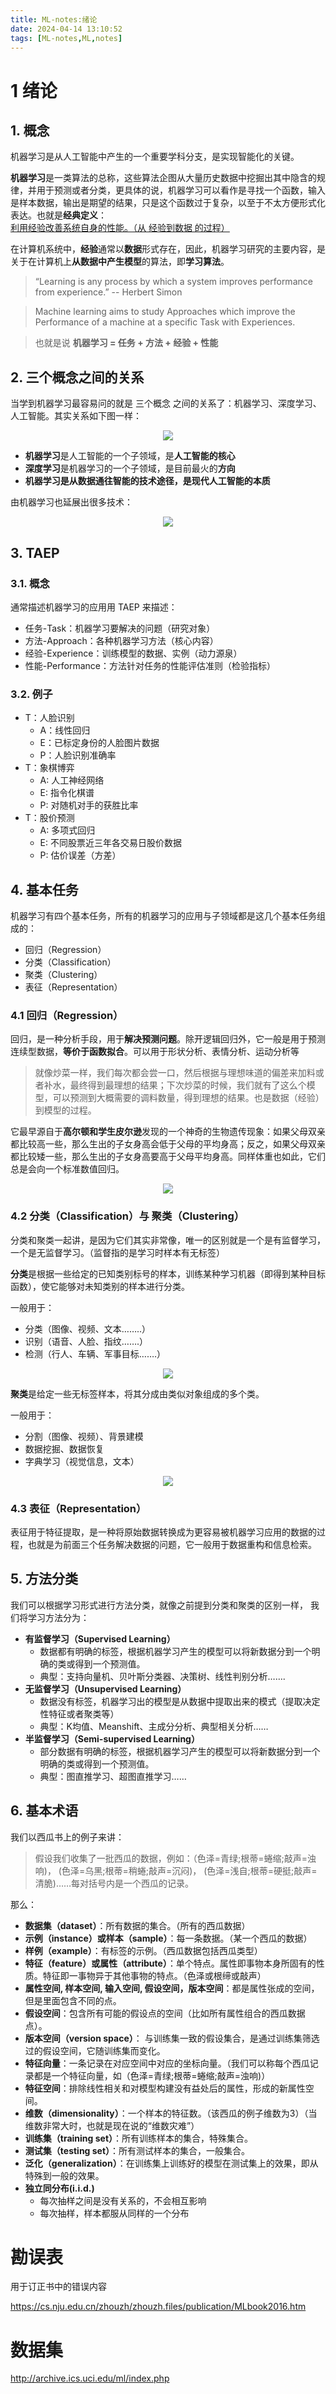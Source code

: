 ```yaml
---
title: ML-notes:绪论
date: 2024-04-14 13:10:52
tags: [ML-notes,ML,notes]
---
```


# 1 绪论

##  1. <a name='1'>概念</a>

机器学习是从人工智能中产生的一个重要学科分支，是实现智能化的关键。


**机器学习**是一类算法的总称，这些算法企图从大量历史数据中挖掘出其中隐含的规律，并用于预测或者分类，更具体的说，机器学习可以看作是寻找一个函数，输入是样本数据，输出是期望的结果，只是这个函数过于复杂，以至于不太方便形式化表达。也就是**经典定义**：<u>利用经验改善系统自身的性能。（从 经验到数据 的过程）</u>

在计算机系统中，**经验**通常以**数据**形式存在，因此，机器学习研究的主要内容，是关于在计算机上**从数据中产生模型**的算法，即**学习算法**。

> “Learning is any process by which a system improves performance from experience.” 
> -- Herbert Simon

> Machine learning aims to study Approaches which improve the Performance of a machine at a specific Task with Experiences.

> 也就是说 **机器学习 = 任务 + 方法 + 经验 + 性能**

##  2. <a name='2'>三个概念之间的关系</a>

当学到机器学习最容易问的就是 三个概念 之间的关系了：机器学习、深度学习、人工智能。其实关系如下图一样：
<div align=center>
<img src="/img/pics/1-1.png" />
</div>

- **机器学习**是人工智能的一个子领域，是**人工智能的核心**
- **深度学习**是机器学习的一个子领域，是目前最火的**方向**
- **机器学习是从数据通往智能的技术途径，是现代人工智能的本质**

由机器学习也延展出很多技术：

<div align=center>
<img src="/img/pics/1-2.png" />
</div>

##  3. <a name='3'>TAEP</a>
###  3.1. <a name='3-1'>概念</a>
通常描述机器学习的应用用 TAEP 来描述：
- 任务-Task：机器学习要解决的问题（研究对象）
- 方法-Approach：各种机器学习方法（核心内容）
- 经验-Experience：训练模型的数据、实例（动力源泉）
- 性能-Performance：方法针对任务的性能评估准则（检验指标）

###  3.2. <a name='3-2'>例子</a>
- T：人脸识别
    - A：线性回归
    - E：已标定身份的人脸图片数据
    - P：人脸识别准确率
- T：象棋博弈
    - A: 人工神经网络
    - E: 指令化棋谱
    - P: 对随机对手的获胜比率
- T：股价预测
    - A: 多项式回归
    - E: 不同股票近三年各交易日股价数据
    - P: 估价误差（方差）

##  4. <a name='4'>基本任务</a>
机器学习有四个基本任务，所有的机器学习的应用与子领域都是这几个基本任务组成的：
- 回归（Regression）
- 分类（Classification）
- 聚类（Clustering）
- 表征（Representation）

### 4.1 <a name='4-1'>回归（Regression）</a>
回归，是一种分析手段，用于**解决预测问题**。除开逻辑回归外，它一般是用于预测连续型数据，**等价于函数拟合**。可以用于形状分析、表情分析、运动分析等
> 就像炒菜一样，我们每次都会尝一口，然后根据与理想味道的偏差来加料或者补水，最终得到最理想的结果；下次炒菜的时候，我们就有了这么个模型，可以预测到大概需要的调料数量，得到理想的结果。也是数据（经验）到模型的过程。

它最早源自于**高尔顿和学生皮尔逊**发现的一个神奇的生物遗传现象：如果父母双亲都比较高一些，那么生出的子女身高会低于父母的平均身高；反之，如果父母双亲都比较矮一些，那么生出的子女身高要高于父母平均身高。同样体重也如此，它们总是会向一个标准数值回归。

<div align=center>
<img src="/img/pics/1-3.png" />
</div>

### 4.2 <a name='4-2'>分类（Classification）与 聚类（Clustering）</a>
分类和聚类一起讲，是因为它们其实非常像，唯一的区别就是一个是有监督学习，一个是无监督学习。（监督指的是学习时样本有无标签）

**分类**是根据一些给定的已知类别标号的样本，训练某种学习机器（即得到某种目标函数），使它能够对未知类别的样本进行分类。

一般用于：
- 分类（图像、视频、文本……..） 
- 识别（语音、人脸、指纹…….） 
- 检测（行人、车辆、军事目标…….）

<div align=center>
<img src="/img/pics/1-4.png" />
</div>

**聚类**是给定一些无标签样本，将其分成由类似对象组成的多个类。

一般用于：
- 分割（图像、视频）、背景建模
- 数据挖掘、数据恢复
- 字典学习（视觉信息，文本）
<div align=center>
<img src="/img/pics/1-5.png" />
</div>

### 4.3 <a name='4-3'>表征（Representation）</a>
表征用于特征提取，是一种将原始数据转换成为更容易被机器学习应用的数据的过程，也就是为前面三个任务解决数据的问题，它一般用于数据重构和信息检索。


##  5. <a name='5'>方法分类</a>
我们可以根据学习形式进行方法分类，就像之前提到分类和聚类的区别一样，
我们将学习方法分为：
- **有监督学习（Supervised Learning）** 
    - 数据都有明确的标签，根据机器学习产生的模型可以将新数据分到一个明确的类或得到一个预测值。
    - 典型：支持向量机、贝叶斯分类器、决策树、线性判别分析…….
- **无监督学习（Unsupervised Learning）** 
    - 数据没有标签，机器学习出的模型是从数据中提取出来的模式（提取决定性特征或者聚类等）
    - 典型：K均值、Meanshift、主成分分析、典型相关分析……
- **半监督学习（Semi-supervised Learning）** 
    - 部分数据有明确的标签，根据机器学习产生的模型可以将新数据分到一个明确的类或得到一个预测值。
    - 典型：图直推学习、超图直推学习……

##  6. <a name='6'>基本术语</a>
我们以西瓜书上的例子来讲：

> 假设我们收集了一批西瓜的数据，例如：（色泽=青绿;根蒂=蜷缩;敲声=浊响)， (色泽=乌黑;根蒂=稍蜷;敲声=沉闷)， (色泽=浅自;根蒂=硬挺;敲声=清脆)……每对括号内是一个西瓜的记录。

那么：
- **数据集（dataset）**：所有数据的集合。（所有的西瓜数据）
- **示例（instance）或样本（sample）**：每一条数据。（某一个西瓜的数据）
- **样例（example）**：有标签的示例。（西瓜数据包括西瓜类型）
- **特征（feature）或属性（attribute）**：单个特点。属性即事物本身所固有的性质。特征即一事物异于其他事物的特点。（色泽或根缔或敲声）
- **属性空间, 样本空间, 输入空间, 假设空间，版本空间**：都是属性张成的空间，但是里面包含不同的点。
- **假设空间**：包含所有可能的假设点的空间（比如所有属性组合的西瓜数据点）。
- **版本空间（version space）**： 与训练集一致的假设集合，是通过训练集筛选过的假设空间，它随训练集而变化。
- **特征向量**：一条记录在对应空间中对应的坐标向量。（我们可以称每个西瓜记录都是一个特征向量，如（色泽=青绿;根蒂=蜷缩;敲声=浊响)）
- **特征空间**：排除线性相关和对模型构建没有益处后的属性，形成的新属性空间。
- **维数（dimensionality）**：一个样本的特征数。（该西瓜的例子维数为3）（当维数非常大时，也就是现在说的“维数灾难”）
- **训练集（training set）**：所有训练样本的集合，特殊集合。
- **测试集（testing set）**：所有测试样本的集合，一般集合。
- **泛化（generalization）**：在训练集上训练好的模型在测试集上的效果，即从特殊到一般的效果。
- **独立同分布(i.i.d.)**
    - 每次抽样之间是没有关系的，不会相互影响
    - 每次抽样，样本都服从同样的一个分布
# <a name='kw'>勘误表</a>
用于订正书中的错误内容

https://cs.nju.edu.cn/zhouzh/zhouzh.files/publication/MLbook2016.htm
# <a name='data'>数据集</a>
http://archive.ics.uci.edu/ml/index.php
